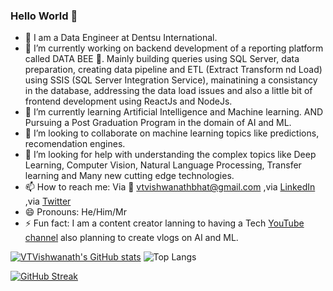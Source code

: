 ### Hello World 👋

- 🚗 I am a Data Engineer at Dentsu International.
- 🔭 I’m currently working on backend development of a reporting platform called DATA BEE 🐝. Mainly building queries using SQL Server, data preparation, creating data pipeline and ETL (Extract Transform nd Load) using SSIS (SQL Server Integration Service), mainatining a consistancy in the database, addressing the data load issues and also a little bit of frontend development using ReactJs and NodeJs.
- 🌱 I’m currently learning Artificial Intelligence and Machine learning. AND Pursuing a Post Graduation Program in the domain of AI and ML.
- 👯 I’m looking to collaborate on machine learning topics like predictions, recomendation engines. 
- 🤔 I’m looking for help with understanding the complex topics like Deep Learning, Computer Vision, Natural Language Processing, Transfer learning and Many new cutting edge technologies.
- 📫 How to reach me: Via 📧 vtvishwanathbhat@gmail.com ,via [LinkedIn](https://www.linkedin.com/in/vtvishwanath/) ,via [Twitter](https://twitter.com/Techie_VISH)
- 😄 Pronouns: He/Him/Mr
- ⚡ Fun fact: I am a content creator lanning to having a Tech [YouTube channel](https://www.youtube.com/techievish) also planning to create vlogs on AI and ML.


<!--
**VTVISHWANATH/VTVISHWANATH** is a ✨ _special_ ✨ repository because its `README.md` (this file) appears on your GitHub profile.

Here are some ideas to get you started:

- 🔭 I’m currently working on ...
- 🌱 I’m currently learning ...
- 👯 I’m looking to collaborate on ...
- 🤔 I’m looking for help with ...
- 💬 Ask me about ...
- 📫 How to reach me: ...
- 😄 Pronouns: ...
- ⚡ Fun fact: ...
-->


[![VTVishwanath's GitHub stats](https://github-readme-stats.vercel.app/api?username=VTVishwanath&?count_private=true&theme=gotham&show_icons=true&include_all_commits=yes)](https://github.com/anuraghazra/github-readme-stats) 
![Top Langs](https://github-readme-stats.vercel.app/api/top-langs/?username=VTVishwanath&theme=gotham&layout=compact)

[![GitHub Streak](https://github-readme-streak-stats.herokuapp.com?user=VTVishwanath&theme=gotham)](https://git.io/streak-stats)
